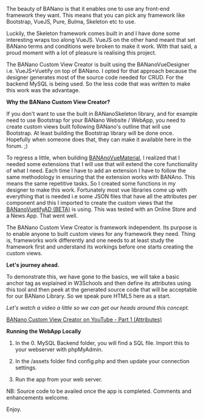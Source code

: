 The beauty of BANano is that it enables one to use any front-end framework they want. This means that you can pick any framework like Bootstrap, VueJS, Pure, Bulma, Skeleton etc to use.

Luckily, the Skeleton framework comes built in and I have done some interesting wraps too along VueJS. VueJS on the other hand meant that set BANano terms and conditions were broken to make it work. With that said, a proud moment with a lot of pleasure is realising this project.

The BANano Custom View Creator is built using the BANanoVueDesigner i.e. VueJS+Vuetify on top of BANano. I opted for that approach because the designer generates most of the source code needed for CRUD. For the backend MySQL is being used. So the less code that was written to make this work was the advantage.

**Why the BANano Custom View Creator?**

If you don't want to use the built in BANanoSkeleton library, and for example need to use Bootstrap for your BANano Website / WebApp, you need to create custom views built following BANano's outline that will use Bootstrap. At least building the Bootstrap library will be done once. Hopefully when someone does that, they can make it available here in the forum. ;)

To regress a little, when building [BANAnoVueMaterial](https://github.com/Mashiane/BANanoVuetify), I realized that I needed some extensions that I will use that will extend the core functionality of what I need. Each time I have to add an extension I have to follow the same methodology in ensuring that the extension works with BANAno. This means the same repetitive tasks. So I created some functions in my designer to make this work. Fortunately most vue libraries come up with everything that is needed i.e some JSON files that have all the attributes per component and this I imported to create the custom views that the [BANanoVuetifyAD (BETA)](https://github.com/Mashiane/BANanoVuetifyAD) is using. This was tested with an Online Store and a News App. That went well.

The BANano Custom View Creator is framework independent. Its purpose is to enable anyone to built custom views for any framework they need. Thing is, frameworks work differently and one needs to at least study the framework first and understand its workings before one starts creating the custom views.

**Let's journey ahead.**

To demonstrate this, we have gone to the basics, we will take a basic anchor tag as explained in W3Schools and then define its attributes using this tool and then peek at the generated source code that will be acceptable for our BANano Library. So we speak pure HTML5 here as a start.

*Let's watch a video a little so we can get our heads around this concept.*

[BANano Custom View Creator on YouTube - Part 1 (Attributes)](https://youtu.be/3JZHLlq8bLo)

**Running the WebApp Locally**

1. In the 0. MySQL Backend folder, you will find a SQL file. Import this to your webserver with phpMyAdmin.

2. In the /assets folder find config.php and then update your connection settings.

3. Run the app from your web server.

NB: Source code to be availed once the app is completed. Comments and enhancements welcome.

Enjoy.
